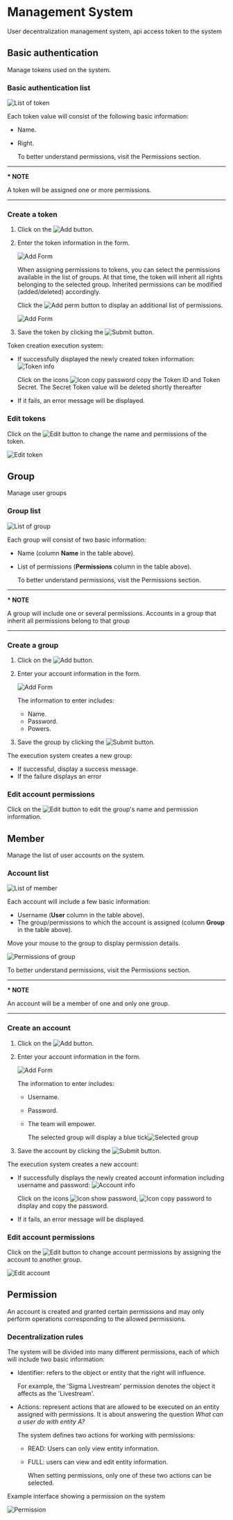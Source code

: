# Management System

User decentralization management system, api access token to the system

## Basic authentication

Manage tokens used on the system.

### Basic authentication list

![List of token](/images/media-live/um-basic-auth/list.png)

Each token value will consist of the following basic information:

- Name.
- Right.

  To better understand permissions, visit the Permissions section.

***

**\* NOTE**

A token will be assigned one or more permissions.

***

### Create a token

1. Click on the ![Add button](/images/media-live/um-member/btn-add.png).

2. Enter the token information in the form.

   ![Add Form](/images/media-live/um-basic-auth/form-add.png)

   When assigning permissions to tokens, you can select the permissions available in the list of groups. At that time, the token will inherit all rights belonging to the selected group. Inherited permissions can be modified (added/deleted) accordingly.

   Click the ![Add perm button](/images/media-live/um-basic-auth/btn-add-perm.png) to display an additional list of permissions.

   ![Add Form](/images/media-live/um-basic-auth/form-add-2.png)

3. Save the token by clicking the ![Submit button](/images/media-live/um-member/btn-submit.png).

Token creation execution system:

- If successfully displayed the newly created token information:
  ![Token info](/images/media-live/um-basic-auth/info.png)

  Click on the icons ![Icon copy password](/images/media-live/um-member/icon-copy.png) copy the Token ID and Token Secret. The Secret Token value will be deleted shortly thereafter

- If it fails, an error message will be displayed.

### Edit tokens

Click on the ![Edit button](/images/media-live/um-action-btns/edit.png) to change the name and permissions of the token.

![Edit token](/images/media-live/um-basic-auth/form-edit.png)

## Group

Manage user groups

### Group list

![List of group](/images/media-live/um-group/list.png)

Each group will consist of two basic information:

- Name (column **Name** in the table above).
- List of permissions (**Permissions** column in the table above).

  To better understand permissions, visit the Permissions section.

***

**\* NOTE**

A group will include one or several permissions. Accounts in a group that inherit all permissions belong to that group

***

### Create a group

1. Click on the ![Add button](/images/media-live/um-member/btn-add.png).
2. Enter your account information in the form.

   ![Add Form](/images/media-live/um-group/form-add.png)

   The information to enter includes:

   - Name.
   - Password.
   - Powers.
3. Save the group by clicking the ![Submit button](/images/media-live/um-member/btn-submit.png).

The execution system creates a new group:

- If successful, display a success message.
- If the failure displays an error

### Edit account permissions

Click on the ![Edit button](/images/media-live/um-action-btns/edit.png) to edit the group's name and permission information.

## Member

Manage the list of user accounts on the system.

### Account list

![List of member](/images/media-live/um-member/list.png)

Each account will include a few basic information:

- Username (**User** column in the table above).
- The group/permissions to which the account is assigned (column **Group** in the table above).

Move your mouse to the group to display permission details.

![Permissions of group](/images/media-live/um-member/permission.png)

To better understand permissions, visit the Permissions section.

***

**\* NOTE**

An account will be a member of one and only one group.

***

### Create an account

1. Click on the ![Add button](/images/media-live/um-member/btn-add.png).
2. Enter your account information in the form.

   ![Add Form](/images/media-live/um-member/form-add.png)

   The information to enter includes:

   - Username.
   - Password.
   - The team will empower.

     The selected group will display a blue tick![Selected group](/images/media-live/um-member/group-selected.png)
3. Save the account by clicking the ![Submit button](/images/media-live/um-member/btn-submit.png).

The execution system creates a new account:

- If successfully displays the newly created account information including username and password:
  ![Account info](/images/media-live/um-member/account-info.png)

  Click on the icons ![Icon show password](/images/media-live/um-member/icon-eye.png), ![Icon copy password](/images/media-live/um-member/icon-copy.png) to display and copy the password.

- If it fails, an error message will be displayed.

### Edit account permissions

Click on the ![Edit button](/images/media-live/um-action-btns/edit.png) to change account permissions by assigning the account to another group.

![Edit account](/images/media-live/um-member/form-edit.png)

## Permission

An account is created and granted certain permissions and may only perform operations corresponding to the allowed permissions.

### Decentralization rules

The system will be divided into many different permissions, each of which will include two basic information:

- Identifier: refers to the object or entity that the right will influence.

  For example, the 'Sigma Livestream' permission denotes the object it affects as the 'Livestream'.
- Actions: represent actions that are allowed to be executed on an entity assigned with permissions. It is about answering the question _What can a user do with entity A?_

  The system defines two actions for working with permissions:

  - READ: Users can only view entity information.
  - FULL: users can view and edit entity information.

    When setting permissions, only one of these two actions can be selected.

Example interface showing a permission on the system

![Permission](/images/media-live/um-permission/general.png)
